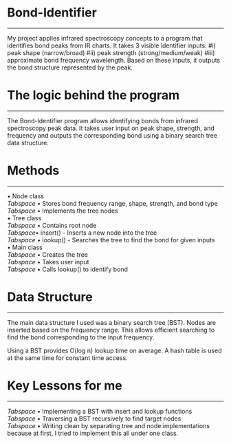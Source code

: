 # Bond-Identifier
---

My project applies infrared spectroscopy concepts to a program that identifies bond peaks from IR charts. It takes 3 visible identifier inputs: #i) peak shape (narrow/broad) #ii) peak strength (strong/medium/weak) #iii) approximate bond frequency wavelength. Based on these inputs, it outputs the bond structure represented by the peak.


# The logic behind the program
---
The Bond-Identifier program allows identifying bonds from infrared spectroscopy peak data. It takes user input on peak shape, strength, and frequency and outputs the corresponding bond using a binary search tree data structure.

# Methods
---
• Node class<br>
 *Tabspace* • Stores bond frequency range, shape, strength, and bond type<br>
 *Tabspace* • Implements the tree nodes<br>
• Tree class<br>
 *Tabspace* • Contains root node<br>
  *Tabspace*• insert() - Inserts a new node into the tree<br>
*Tabspace*  • lookup() - Searches the tree to find the bond for given inputs<br>
• Main class<br>
 *Tabspace* • Creates the tree<br>
 *Tabspace* • Takes user input<br>
 *Tabspace* • Calls lookup() to identify bond<br>
  
# Data Structure
---
The main data structure I used was a binary search tree (BST). Nodes are inserted based on the frequency range. This allows efficient searching to find the bond corresponding to the input frequency.

Using a BST provides O(log n) lookup time on average. A hash table is used at the same time for constant time access.

# Key Lessons for me
---
 *Tabspace* • Implementing a BST with insert and lookup functions<br>
 *Tabspace* • Traversing a BST recursively to find target nodes<br>
 *Tabspace* • Writing clean by separating tree and node implementations because at first, I tried to implement       this all under one class. <br>
